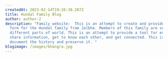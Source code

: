 ```yaml
---
createdAt: 2023-02-14T19:26:38.287Z
title: Hundal Family Blog
author: author-2
description: "Family website:  This is an attempt to create and provide a plate
  form for the Hundal family from Jalbhe. Members of this family are settled in
  different parts of world. This is an attempt to provide a tool for everyone
  share information, get to know each other, and get connected. This is also to
  document the history and preserve it. "
blogimage: /images/bhangra.jpg
---
```

